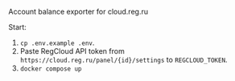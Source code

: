 Account balance exporter for cloud.reg.ru

Start:
1. `cp .env.example .env`.
2. Paste RegCloud API token from `https://cloud.reg.ru/panel/{id}/settings` to `REGCLOUD_TOKEN`. 
3. `docker compose up`
